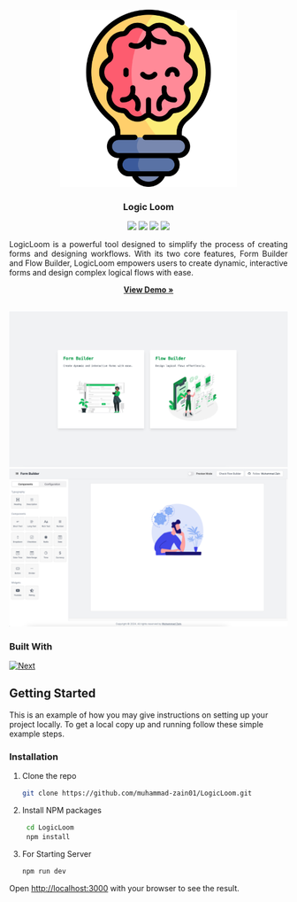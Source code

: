 <br />
<div align="center">
<img src="https://github.com/Muhammad-Zain01/LogicLoom/blob/main/preview/icon.png" style="background:white;width: 320px;" />
<h3 align="center">Logic Loom</h3>
<div>
    <a href="https://github.com/muhammad-zain01/LogicLoom/graphs/contributors"><img src="https://img.shields.io/github/contributors/muhammad-zain01/LogicLoom.svg?style=for-the-badge" /></a>
    <a href="https://github.com/muhammad-zain01/LogicLoom/network/members"><img src="https://img.shields.io/github/forks/muhammad-zain01/LogicLoom.svg?style=for-the-badge" /></a>
    <a href="https://github.com/muhammad-zain01/LogicLoom/stargazers"><img src="https://img.shields.io/github/stars/muhammad-zain01/LogicLoom.svg?style=for-the-badge" /></a>
    <a href="https://github.com/muhammad-zain01/LogicLoom/issues"><img src="https://img.shields.io/github/issues/muhammad-zain01/LogicLoom.svg?style=for-the-badge" /></a>
</div>

  <p align="center" style="text-align: justify;">
LogicLoom is a powerful tool designed to simplify the process of creating forms and designing workflows. With its two core features, Form Builder and Flow Builder, LogicLoom empowers users to create dynamic, interactive forms and design complex logical flows with ease.

  </p>
    <a href="https://logicloom-1.vercel.app/"><strong>View Demo »</strong></a>
    <br />
<br />

</div>

[![Preview][product-screenshot]](https://logicloom-1.vercel.app/)
[![Preview][product-screenshot2]](https://logicloom-1.vercel.app/)

### Built With

[![Next][Next.js]][Next-url]

## Getting Started

This is an example of how you may give instructions on setting up your project locally.
To get a local copy up and running follow these simple example steps.

### Installation

1. Clone the repo
   ```sh
   git clone https://github.com/muhammad-zain01/LogicLoom.git
   ```
2. Install NPM packages
   ```sh
    cd LogicLoom
    npm install
   ```
3. For Starting Server
   ```sh
   npm run dev
   ```

Open [http://localhost:3000](http://localhost:5173) with your browser to see the result.

[contributors-shield]: https://img.shields.io/github/contributors/muhammad-zain01/LogicLoom.svg?style=for-the-badge
[contributors-url]: https://github.com/muhammad-zain01/LogicLoom/graphs/contributors
[forks-shield]: https://img.shields.io/github/forks/muhammad-zain01/LogicLoom.svg?style=for-the-badge
[forks-url]: https://github.com/muhammad-zain01/LogicLoom/network/members
[stars-shield]: https://img.shields.io/github/stars/muhammad-zain01/LogicLoom.svg?style=for-the-badge
[stars-url]: https://github.com/muhammad-zain01/LogicLoom/stargazers
[issues-shield]: https://img.shields.io/github/issues/muhammad-zain01/LogicLoom.svg?style=for-the-badge
[issues-url]: https://github.com/muhammad-zain01/LogicLoom/issues
[license-shield]: https://img.shields.io/github/license/muhammad-zain01/LogicLoom.svg?style=for-the-badge
[license-url]: https://github.com/muhammad-zain01/LogicLoom/blob/master/LICENSE.txt
[linkedin-shield]: https://img.shields.io/badge/-LinkedIn-black.svg?style=for-the-badge&logo=linkedin&colorB=555
[linkedin-url]: https://linkedin.com/in/linkedin_username
[product-screenshot]: https://github.com/Muhammad-Zain01/LogicLoom/blob/main/preview/preview1.png
[product-screenshot2]: https://github.com/Muhammad-Zain01/LogicLoom/blob/main/preview/preview2.png
[Next.js]: https://img.shields.io/badge/next.js-000000?style=for-the-badge&logo=nextdotjs&logoColor=white
[Express.js]: https://img.shields.io/badge/express.js-f1dd1c?style=for-the-badge
[Node.js]: https://img.shields.io/badge/Node.js-43853D?style=for-the-badge&logo=node.js&logoColor=white
[Next-url]: https://nextjs.org/
[React.js]: https://img.shields.io/badge/React-4A4A55?style=for-the-badge&logo=react&logoColor=white
[React-url]: https://reactjs.org/
[Vue.js]: https://img.shields.io/badge/Vue.js-35495E?style=for-the-badge&logo=vuedotjs&logoColor=4FC08D
[Vue-url]: https://vuejs.org/
[Angular.io]: https://img.shields.io/badge/Angular-DD0031?style=for-the-badge&logo=angular&logoColor=white
[Angular-url]: https://angular.io/
[Svelte.dev]: https://img.shields.io/badge/Svelte-4A4A55?style=for-the-badge&logo=svelte&logoColor=FF3E00
[Svelte-url]: https://svelte.dev/
[Laravel.com]: https://img.shields.io/badge/Laravel-FF2D20?style=for-the-badge&logo=laravel&logoColor=white
[Laravel-url]: https://laravel.com
[Bootstrap.com]: https://img.shields.io/badge/Bootstrap-563D7C?style=for-the-badge&logo=bootstrap&logoColor=white
[Bootstrap-url]: https://getbootstrap.com
[JQuery.com]: https://img.shields.io/badge/jQuery-0769AD?style=for-the-badge&logo=jquery&logoColor=white
[JQuery-url]: https://jquery.com
